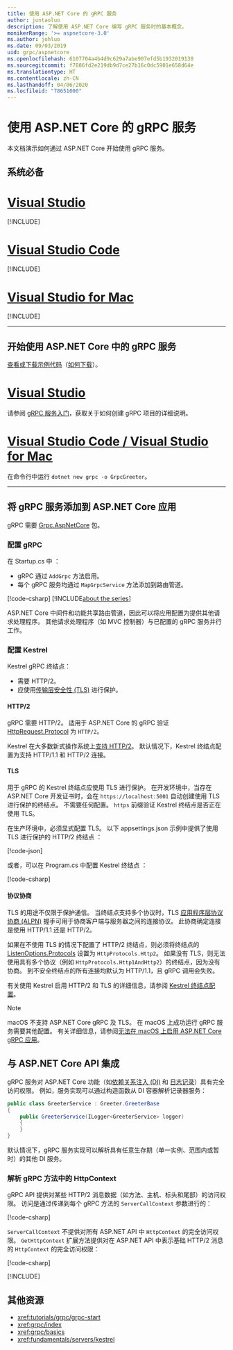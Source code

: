 ```yaml
---
title: 使用 ASP.NET Core 的 gRPC 服务
author: juntaoluo
description: 了解使用 ASP.NET Core 编写 gRPC 服务时的基本概念。
monikerRange: '>= aspnetcore-3.0'
ms.author: johluo
ms.date: 09/03/2019
uid: grpc/aspnetcore
ms.openlocfilehash: 6107704a4b4d9c629a7abe907efd5b1932019130
ms.sourcegitcommit: f7886fd2e219db9d7ce27b16c0dc5901e658d64e
ms.translationtype: HT
ms.contentlocale: zh-CN
ms.lasthandoff: 04/06/2020
ms.locfileid: "78651000"
---
```

# <a name="grpc-services-with-aspnet-core"></a>使用 ASP.NET Core 的 gRPC 服务

本文档演示如何通过 ASP.NET Core 开始使用 gRPC 服务。

## <a name="prerequisites"></a>系统必备

# <a name="visual-studio"></a>[Visual Studio](#tab/visual-studio)

[!INCLUDE[](~/includes/net-core-prereqs-vs-3.0.md)]

# <a name="visual-studio-code"></a>[Visual Studio Code](#tab/visual-studio-code)

[!INCLUDE[](~/includes/net-core-prereqs-vsc-3.0.md)]

# <a name="visual-studio-for-mac"></a>[Visual Studio for Mac](#tab/visual-studio-mac)

[!INCLUDE[](~/includes/net-core-prereqs-mac-3.0.md)]

---

## <a name="get-started-with-grpc-service-in-aspnet-core"></a>开始使用 ASP.NET Core 中的 gRPC 服务

[查看或下载示例代码](https://github.com/dotnet/AspNetCore.Docs/tree/master/aspnetcore/tutorials/grpc/grpc-start/sample)（[如何下载](xref:index#how-to-download-a-sample)）。

# <a name="visual-studio"></a>[Visual Studio](#tab/visual-studio)

请参阅 [gRPC 服务入门](xref:tutorials/grpc/grpc-start)，获取关于如何创建 gRPC 项目的详细说明。

# <a name="visual-studio-code--visual-studio-for-mac"></a>[Visual Studio Code / Visual Studio for Mac](#tab/visual-studio-code+visual-studio-mac)

在命令行中运行 `dotnet new grpc -o GrpcGreeter`。

---

## <a name="add-grpc-services-to-an-aspnet-core-app"></a>将 gRPC 服务添加到 ASP.NET Core 应用

gRPC 需要 [Grpc.AspNetCore](https://www.nuget.org/packages/Grpc.AspNetCore) 包。

### <a name="configure-grpc"></a>配置 gRPC

在 Startup.cs 中  ：

* gRPC 通过 `AddGrpc` 方法启用。
* 每个 gRPC 服务均通过 `MapGrpcService` 方法添加到路由管道。

[!code-csharp[](~/tutorials/grpc/grpc-start/sample/GrpcGreeter/Startup.cs?name=snippet&highlight=7,24)]
[!INCLUDE[about the series](~/includes/code-comments-loc.md)]

ASP.NET Core 中间件和功能共享路由管道，因此可以将应用配置为提供其他请求处理程序。 其他请求处理程序（如 MVC 控制器）与已配置的 gRPC 服务并行工作。

### <a name="configure-kestrel"></a>配置 Kestrel

Kestrel gRPC 终结点：

* 需要 HTTP/2。
* 应使用[传输层安全性 (TLS)](https://tools.ietf.org/html/rfc5246) 进行保护。

#### <a name="http2"></a>HTTP/2

gRPC 需要 HTTP/2。 适用于 ASP.NET Core 的 gRPC 验证 [HttpRequest.Protocol](xref:Microsoft.AspNetCore.Http.HttpRequest.Protocol*) 为 `HTTP/2`。

Kestrel 在大多数新式操作系统上[支持 HTTP/2](xref:fundamentals/servers/kestrel#http2-support)。 默认情况下，Kestrel 终结点配置为支持 HTTP/1.1 和 HTTP/2 连接。

#### <a name="tls"></a>TLS

用于 gRPC 的 Kestrel 终结点应使用 TLS 进行保护。 在开发环境中，当存在 ASP.NET Core 开发证书时，会在 `https://localhost:5001` 自动创建使用 TLS 进行保护的终结点。 不需要任何配置。 `https` 前缀验证 Kestrel 终结点是否正在使用 TLS。

在生产环境中，必须显式配置 TLS。 以下 appsettings.json 示例中提供了使用 TLS 进行保护的 HTTP/2 终结点  ：

[!code-json[](~/grpc/aspnetcore/sample/appsettings.json?highlight=4)]

或者，可以在 Program.cs 中配置 Kestrel 终结点  ：

[!code-csharp[](~/grpc/aspnetcore/sample/Program.cs?highlight=7&name=snippet)]

#### <a name="protocol-negotiation"></a>协议协商

TLS 的用途不仅限于保护通信。 当终结点支持多个协议时，TLS [应用程序层协议协商 (ALPN)](https://tools.ietf.org/html/rfc7301#section-3) 握手可用于协商客户端与服务器之间的连接协议。 此协商确定连接是使用 HTTP/1.1 还是 HTTP/2。

如果在不使用 TLS 的情况下配置了 HTTP/2 终结点，则必须将终结点的 [ListenOptions.Protocols](xref:fundamentals/servers/kestrel#listenoptionsprotocols) 设置为 `HttpProtocols.Http2`。 如果没有 TLS，则无法使用具有多个协议（例如 `HttpProtocols.Http1AndHttp2`）的终结点，因为没有协商。 到不安全终结点的所有连接均默认为 HTTP/1.1，且 gRPC 调用会失败。

有关使用 Kestrel 启用 HTTP/2 和 TLS 的详细信息，请参阅 [Kestrel 终结点配置](xref:fundamentals/servers/kestrel#endpoint-configuration)。

> [!NOTE]
> macOS 不支持 ASP.NET Core gRPC 及 TLS。 在 macOS 上成功运行 gRPC 服务需要其他配置。 有关详细信息，请参阅[无法在 macOS 上启用 ASP.NET Core gRPC 应用](xref:grpc/troubleshoot#unable-to-start-aspnet-core-grpc-app-on-macos)。

## <a name="integration-with-aspnet-core-apis"></a>与 ASP.NET Core API 集成

gRPC 服务对 ASP.NET Core 功能（如[依赖关系注入 (DI)](xref:fundamentals/dependency-injection) 和 [日志记录](xref:fundamentals/logging/index)）具有完全访问权限。 例如，服务实现可以通过构造函数从 DI 容器解析记录器服务：

```csharp
public class GreeterService : Greeter.GreeterBase
{
    public GreeterService(ILogger<GreeterService> logger)
    {
    }
}
```

默认情况下，gRPC 服务实现可以解析具有任意生存期（单一实例、范围内或暂时）的其他 DI 服务。

### <a name="resolve-httpcontext-in-grpc-methods"></a>解析 gRPC 方法中的 HttpContext

gRPC API 提供对某些 HTTP/2 消息数据（如方法、主机、标头和尾部）的访问权限。 访问是通过传递到每个 gRPC 方法的 `ServerCallContext` 参数进行的：

[!code-csharp[](~/grpc/aspnetcore/sample/GrcpService/GreeterService.cs?highlight=3-4&name=snippet)]

`ServerCallContext` 不提供对所有 ASP.NET API 中 `HttpContext` 的完全访问权限。 `GetHttpContext` 扩展方法提供对在 ASP.NET API 中表示基础 HTTP/2 消息的 `HttpContext` 的完全访问权限：

[!code-csharp[](~/grpc/aspnetcore/sample/GrcpService/GreeterService2.cs?highlight=6-7&name=snippet)]

[!INCLUDE[](~/includes/gRPCazure.md)]

## <a name="additional-resources"></a>其他资源

* <xref:tutorials/grpc/grpc-start>
* <xref:grpc/index>
* <xref:grpc/basics>
* <xref:fundamentals/servers/kestrel>
